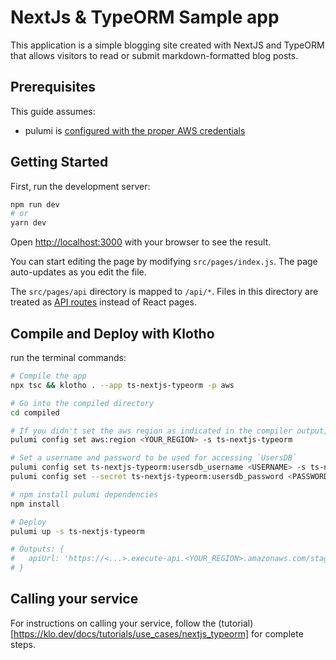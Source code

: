 # NextJs & TypeORM Sample app

This application is a simple blogging site created with NextJS and TypeORM that allows visitors to read or submit markdown-formatted blog posts.

## Prerequisites

This guide assumes:
- pulumi is [configured with the proper AWS credentials](https://www.pulumi.com/docs/get-started/aws/begin/#configure-pulumi-to-access-your-aws-account)


## Getting Started

First, run the development server:

```bash
npm run dev
# or
yarn dev
```

Open [http://localhost:3000](http://localhost:3000) with your browser to see the result.

You can start editing the page by modifying `src/pages/index.js`. The page auto-updates as you edit the file.

The `src/pages/api` directory is mapped to `/api/*`. Files in this directory are treated as [API routes](https://nextjs.org/docs/api-routes/introduction) instead of React pages.



## Compile and Deploy with Klotho

run the terminal commands:
```sh
# Compile the app
npx tsc && klotho . --app ts-nextjs-typeorm -p aws

# Go into the compiled directory
cd compiled

# If you didn't set the aws region as indicated in the compiler output, do that now
pulumi config set aws:region <YOUR_REGION> -s ts-nextjs-typeorm

# Set a username and password to be used for accessing `UsersDB`
pulumi config set ts-nextjs-typeorm:usersdb_username <USERNAME> -s ts-nextjs-typeorm
pulumi config set --secret ts-nextjs-typeorm:usersdb_password <PASSWORD> -s ts-nextjs-typeorm

# npm install pulumi dependencies
npm install

# Deploy
pulumi up -s ts-nextjs-typeorm

# Outputs: {
#   apiUrl: 'https://<...>.execute-api.<YOUR_REGION>.amazonaws.com/stage/'
# }

```

## Calling your service

For instructions on calling your service, follow the (tutorial)[https://klo.dev/docs/tutorials/use_cases/nextjs_typeorm] for complete steps.